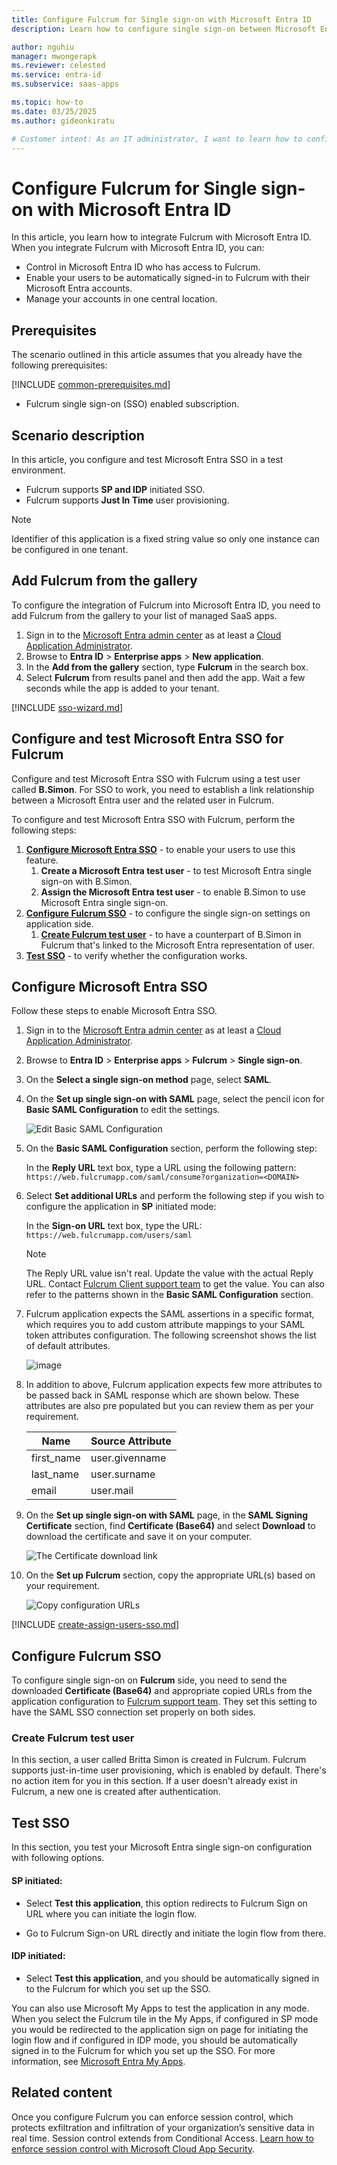 ```yaml
---
title: Configure Fulcrum for Single sign-on with Microsoft Entra ID
description: Learn how to configure single sign-on between Microsoft Entra ID and Fulcrum.

author: nguhiu
manager: mwongerapk
ms.reviewer: celested
ms.service: entra-id
ms.subservice: saas-apps

ms.topic: how-to
ms.date: 03/25/2025
ms.author: gideonkiratu

# Customer intent: As an IT administrator, I want to learn how to configure single sign-on between Microsoft Entra ID and Fulcrum so that I can control who has access to Fulcrum, enable automatic sign-in with Microsoft Entra accounts, and manage my accounts in one central location.
---
```


# Configure Fulcrum for Single sign-on with Microsoft Entra ID

In this article,  you learn how to integrate Fulcrum with Microsoft Entra ID. When you integrate Fulcrum with Microsoft Entra ID, you can:

* Control in Microsoft Entra ID who has access to Fulcrum.
* Enable your users to be automatically signed-in to Fulcrum with their Microsoft Entra accounts.
* Manage your accounts in one central location.

## Prerequisites

The scenario outlined in this article assumes that you already have the following prerequisites:

[!INCLUDE [common-prerequisites.md](~/identity/saas-apps/includes/common-prerequisites.md)]
* Fulcrum single sign-on (SSO) enabled subscription.

## Scenario description

In this article,  you configure and test Microsoft Entra SSO in a test environment.

* Fulcrum supports **SP and IDP** initiated SSO.
* Fulcrum supports **Just In Time** user provisioning.

> [!NOTE]
> Identifier of this application is a fixed string value so only one instance can be configured in one tenant.

## Add Fulcrum from the gallery

To configure the integration of Fulcrum into Microsoft Entra ID, you need to add Fulcrum from the gallery to your list of managed SaaS apps.

1. Sign in to the [Microsoft Entra admin center](https://entra.microsoft.com) as at least a [Cloud Application Administrator](~/identity/role-based-access-control/permissions-reference.md#cloud-application-administrator).
1. Browse to **Entra ID** > **Enterprise apps** > **New application**.
1. In the **Add from the gallery** section, type **Fulcrum** in the search box.
1. Select **Fulcrum** from results panel and then add the app. Wait a few seconds while the app is added to your tenant.

 [!INCLUDE [sso-wizard.md](~/identity/saas-apps/includes/sso-wizard.md)]

<a name='configure-and-test-azure-ad-sso-for-fulcrum'></a>

## Configure and test Microsoft Entra SSO for Fulcrum

Configure and test Microsoft Entra SSO with Fulcrum using a test user called **B.Simon**. For SSO to work, you need to establish a link relationship between a Microsoft Entra user and the related user in Fulcrum.

To configure and test Microsoft Entra SSO with Fulcrum, perform the following steps:

1. **[Configure Microsoft Entra SSO](#configure-azure-ad-sso)** - to enable your users to use this feature.
    1. **Create a Microsoft Entra test user** - to test Microsoft Entra single sign-on with B.Simon.
    1. **Assign the Microsoft Entra test user** - to enable B.Simon to use Microsoft Entra single sign-on.
1. **[Configure Fulcrum SSO](#configure-fulcrum-sso)** - to configure the single sign-on settings on application side.
    1. **[Create Fulcrum test user](#create-fulcrum-test-user)** - to have a counterpart of B.Simon in Fulcrum that's linked to the Microsoft Entra representation of user.
1. **[Test SSO](#test-sso)** - to verify whether the configuration works.

<a name='configure-azure-ad-sso'></a>

## Configure Microsoft Entra SSO

Follow these steps to enable Microsoft Entra SSO.

1. Sign in to the [Microsoft Entra admin center](https://entra.microsoft.com) as at least a [Cloud Application Administrator](~/identity/role-based-access-control/permissions-reference.md#cloud-application-administrator).
1. Browse to **Entra ID** > **Enterprise apps** > **Fulcrum** > **Single sign-on**.
1. On the **Select a single sign-on method** page, select **SAML**.
1. On the **Set up single sign-on with SAML** page, select the pencil icon for **Basic SAML Configuration** to edit the settings.

   ![Edit Basic SAML Configuration](common/edit-urls.png)

1. On the **Basic SAML Configuration** section, perform the following step:

    In the **Reply URL** text box, type a URL using the following pattern:
    `https://web.fulcrumapp.com/saml/consume?organization=<DOMAIN>`

1. Select **Set additional URLs** and perform the following step if you wish to configure the application in **SP** initiated mode:

    In the **Sign-on URL** text box, type the URL:
    `https://web.fulcrumapp.com/users/saml`

	> [!NOTE]
	> The Reply URL value isn't real. Update the value with the actual Reply URL. Contact [Fulcrum Client support team](mailto:support@fulcrumapp.com) to get the value. You can also refer to the patterns shown in the **Basic SAML Configuration** section.

1. Fulcrum application expects the SAML assertions in a specific format, which requires you to add custom attribute mappings to your SAML token attributes configuration. The following screenshot shows the list of default attributes.

	![image](common/edit-attribute.png)

1. In addition to above, Fulcrum application expects few more attributes to be passed back in SAML response which are shown below. These attributes are also pre populated but you can review them as per your requirement.

	| Name | Source Attribute|
	| ---------------| --------------- |
	| first_name | user.givenname |
	| last_name | user.surname |
	| email | user.mail |

1. On the **Set up single sign-on with SAML** page, in the **SAML Signing Certificate** section,  find **Certificate (Base64)** and select **Download** to download the certificate and save it on your computer.

	![The Certificate download link](common/certificatebase64.png)

1. On the **Set up Fulcrum** section, copy the appropriate URL(s) based on your requirement.

	![Copy configuration URLs](common/copy-configuration-urls.png)

<a name='create-an-azure-ad-test-user'></a>

[!INCLUDE [create-assign-users-sso.md](~/identity/saas-apps/includes/create-assign-users-sso.md)]

## Configure Fulcrum SSO

To configure single sign-on on **Fulcrum** side, you need to send the downloaded **Certificate (Base64)** and appropriate copied URLs from the application configuration to [Fulcrum support team](mailto:support@fulcrumapp.com). They set this setting to have the SAML SSO connection set properly on both sides.

### Create Fulcrum test user

In this section, a user called Britta Simon is created in Fulcrum. Fulcrum supports just-in-time user provisioning, which is enabled by default. There's no action item for you in this section. If a user doesn't already exist in Fulcrum, a new one is created after authentication.

## Test SSO 

In this section, you test your Microsoft Entra single sign-on configuration with following options. 

#### SP initiated:

* Select **Test this application**, this option redirects to Fulcrum Sign on URL where you can initiate the login flow.  

* Go to Fulcrum Sign-on URL directly and initiate the login flow from there.

#### IDP initiated:

* Select **Test this application**, and you should be automatically signed in to the Fulcrum for which you set up the SSO. 

You can also use Microsoft My Apps to test the application in any mode. When you select the Fulcrum tile in the My Apps, if configured in SP mode you would be redirected to the application sign on page for initiating the login flow and if configured in IDP mode, you should be automatically signed in to the Fulcrum for which you set up the SSO. For more information, see [Microsoft Entra My Apps](/azure/active-directory/manage-apps/end-user-experiences#azure-ad-my-apps).

## Related content

Once you configure Fulcrum you can enforce session control, which protects exfiltration and infiltration of your organization’s sensitive data in real time. Session control extends from Conditional Access. [Learn how to enforce session control with Microsoft Cloud App Security](/cloud-app-security/proxy-deployment-aad).
